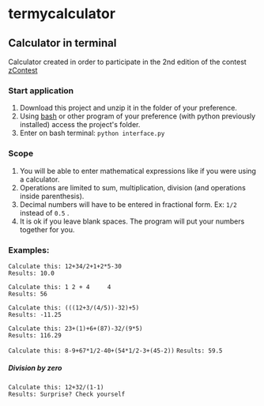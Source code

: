 # termycalculator

## Calculator in terminal

Calculator created in order to participate in the 2nd edition of the contest [zContest](https://github.com/soft9000/zContest)

### Start application
1. Download this project and unzip it in the folder of your preference.
2. Using [bash](https://git-scm.com/downloads) or other program of your preference (with python previously installed)
access the project's folder.
3. Enter on bash terminal: `python interface.py` 

### Scope
1. You will be able to enter mathematical expressions like if you were using a calculator.
2. Operations are limited to sum, multiplication, division (and operations inside parenthesis).
3. Decimal numbers will have to be entered in fractional form. Ex: `1/2` instead of `0.5` .
4. It is ok if you leave blank spaces. The program will put your numbers together for you.

### Examples:
`Calculate this: 12+34/2+1+2*5-30`  
`Results: 10.0`  
  
`Calculate this: 1 2 + 4     4`  
`Results: 56`

`Calculate this: (((12+3/(4/5))-32)+5)`  
`Results: -11.25`

`Calculate this: 23+(1)+6+(87)-32/(9*5)`  
`Results: 116.29`

`Calculate this: 8-9+67*1/2-40+(54*1/2-3+(45-2))`
`Results: 59.5`

##### Division by zero  
`Calculate this: 12+32/(1-1)`  
`Results: Surprise? Check yourself`